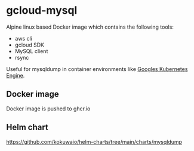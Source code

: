 # gcloud-mysql

Alpine linux based Docker image which contains the following tools:

* aws cli
* gcloud SDK
* MySQL client
* rsync

Useful for mysqldump in container environments like [Googles Kubernetes Engine](https://cloud.google.com/kubernetes-engine).

## Docker image

Docker image is pushed to ghcr.io

## Helm chart

<https://github.com/kokuwaio/helm-charts/tree/main/charts/mysqldump>
